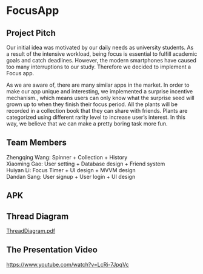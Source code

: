 # FocusApp

## Project Pitch
Our initial idea was motivated by our daily needs as university students. As a result of the intensive workload, being focus is essential to fulfill academic goals and catch deadlines. However, the modern smartphones have caused too many interruptions to our study. Therefore we decided to implement a Focus app.  

As we are aware of, there are many similar apps in the market. In order to make our app unique and interesting, we implemented a surprise  incentive mechanism., which means users can only know what the surprise seed will grown up to when they finish their focus period. All the plants will be recorded in a collection book that they can share with friends. Plants are categorized using different rarity level to increase user’s interest. In this way, we believe that we can make a pretty boring task more fun.
 
## Team Members
Zhengqing Wang: Spinner + Collection + History  
Xiaoming Gao: User setting + Database design + Friend system  
Huiyan Li: Focus Timer + UI design + MVVM design  
Dandan Sang: User signup + User login + UI design  

## APK

## Thread Diagram
[ThreadDiagram.pdf](https://github.com/wodouxiangxiaole/FocusApp/files/10163403/ThreadDiagram.pdf)

## The Presentation Video
https://www.youtube.com/watch?v=LcRi-7JpqVc
